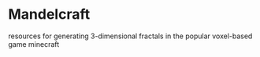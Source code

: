 Mandelcraft
===========

resources for generating 3-dimensional fractals in the popular voxel-based game minecraft
